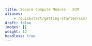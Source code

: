 ```yaml
---
title: Secure Compute Module - SCM 
aliases:
    - /quickstart/getting-started/scm/
draft: false
images: []
weight: 12
headless: true
---
```

